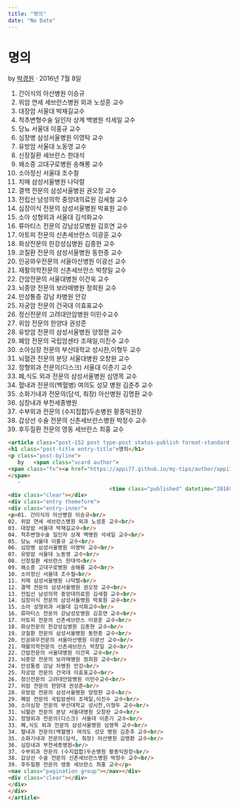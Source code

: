 ```yaml
---
title: "명의"
date: "No Date"
---
```


명의
==

by 
[박경원](https://appi77.github.io/my-tips/author/appi77/ "박경원이(가) 작성한 글")
·
2016년 7월 8일

01. 간이식의 아산병원 이승규  
02. 위암 연세 세브란스병원 외과 노성훈 교수  
03. 대장암 서울대 박재길교수  
04. 척추변형수술 일인자 상계 백병원 석세일 교수  
05. 당뇨 서울대 이홍규 교수  
06. 심장병 삼성서울병원 이영탁 교수  
07. 유방암 서울대 노동영 교수  
08. 신장질환 세브란스 한대석  
09. 왜소증 고대구로병원 송해롱 교수  
10. 소아정신 서울대 조수철  
11. 치매 삼성서울병원 나덕렬  
12. 결핵 전문의 삼성서울병원 권오정 교수  
13. 전립선 남성의학 중앙대의료원 김세철 교수  
14. 심장이식 전문의 삼성서울병원 박표원 교수  
15. 소아 성형외과 서울대 김석화교수  
16. 류마티스 전문의 강남성모병원 김호연 교수  
17. 아토피 전문의 신촌세브란스 이광훈 교수  
18. 화상전문의 한강성심병원 김종현 교수  
19. 코질환 전문의 삼성서울병원 동헌종 교수  
20. 인공와우전문의 서울아산병원 이광선 교수  
21. 재활의학전문의 신촌세브란스 박창일 교수  
22. 간암전문의 서울대병원 이건욱 교수  
23. 뇌종양 전문의 보라매병원 정희원 교수  
24. 만성통증 강남 차병원 안강  
25. 자궁암 전문의 건국대 이효표교수  
26. 정신전문의 고려대안암병원 이민수교수  
27. 위암 전문의 한양대 권성준  
28. 유방암 전문의 삼성서울병원 양정현 교수  
29. 폐암 전문의 국립암센타 조재일,이진수 교수  
30. 소아심장 전문의 부산대학교 성시찬,이형두 교수  
31. 뇌혈관 전문의 분당 서울대병원 오창완 교수  
32. 정형외과 전문의(디스크) 서울대 이춘기 교수  
33. 폐,식도 외과 전문의 삼성서울병원 심영목 교수  
34. 혈내과 전문의(백혈병) 여의도 성모 병원 김춘추 교수  
35. 소화기내과 전문의(담석, 춰장) 아산병원 김명환 교수  
36. 심장내과 부천세종병원  
37. 수부외과 전문의 (수지접합)두손병원 황종익원장  
38. 갑상선 수술 전문의 신촌세브란스병원 박정수 교수  
39. 후두질환 전문의 영동 세브란스 최홍 교수

```html
<article class="post-152 post type-post status-publish format-standard hentry category-18"><div class="post-inner group">
<h1 class="post-title entry-title">명의</h1>
<p class="post-byline">
   by   <span class="vcard author">
<span class="fn"><a href="https://appi77.github.io/my-tips/author/appi77/" rel="author" title="박경원이(가) 작성한 글">박경원</a></span>
</span>
   ·
                                <time class="published" datetime="2016년 7월 8일">2016년 7월 8일</time></p>
<div class="clear"></div>
<div class="entry themeform">
<div class="entry-inner">
<p>01. 간이식의 아산병원 이승규<br/>
02. 위암 연세 세브란스병원 외과 노성훈 교수<br/>
03. 대장암 서울대 박재길교수<br/>
04. 척추변형수술 일인자 상계 백병원 석세일 교수<br/>
05. 당뇨 서울대 이홍규 교수<br/>
06. 심장병 삼성서울병원 이영탁 교수<br/>
07. 유방암 서울대 노동영 교수<br/>
08. 신장질환 세브란스 한대석<br/>
09. 왜소증 고대구로병원 송해롱 교수<br/>
10. 소아정신 서울대 조수철<br/>
11. 치매 삼성서울병원 나덕렬<br/>
12. 결핵 전문의 삼성서울병원 권오정 교수<br/>
13. 전립선 남성의학 중앙대의료원 김세철 교수<br/>
14. 심장이식 전문의 삼성서울병원 박표원 교수<br/>
15. 소아 성형외과 서울대 김석화교수<br/>
16. 류마티스 전문의 강남성모병원 김호연 교수<br/>
17. 아토피 전문의 신촌세브란스 이광훈 교수<br/>
18. 화상전문의 한강성심병원 김종현 교수<br/>
19. 코질환 전문의 삼성서울병원 동헌종 교수<br/>
20. 인공와우전문의 서울아산병원 이광선 교수<br/>
21. 재활의학전문의 신촌세브란스 박창일 교수<br/>
22. 간암전문의 서울대병원 이건욱 교수<br/>
23. 뇌종양 전문의 보라매병원 정희원 교수<br/>
24. 만성통증 강남 차병원 안강<br/>
25. 자궁암 전문의 건국대 이효표교수<br/>
26. 정신전문의 고려대안암병원 이민수교수<br/>
27. 위암 전문의 한양대 권성준<br/>
28. 유방암 전문의 삼성서울병원 양정현 교수<br/>
29. 폐암 전문의 국립암센타 조재일,이진수 교수<br/>
30. 소아심장 전문의 부산대학교 성시찬,이형두 교수<br/>
31. 뇌혈관 전문의 분당 서울대병원 오창완 교수<br/>
32. 정형외과 전문의(디스크) 서울대 이춘기 교수<br/>
33. 폐,식도 외과 전문의 삼성서울병원 심영목 교수<br/>
34. 혈내과 전문의(백혈병) 여의도 성모 병원 김춘추 교수<br/>
35. 소화기내과 전문의(담석, 춰장) 아산병원 김명환 교수<br/>
36. 심장내과 부천세종병원<br/>
37. 수부외과 전문의 (수지접합)두손병원 황종익원장<br/>
38. 갑상선 수술 전문의 신촌세브란스병원 박정수 교수<br/>
39. 후두질환 전문의 영동 세브란스 최홍 교수</p>
<nav class="pagination group"></nav></div>
<div class="clear"></div>
</div>
</div>
</article>
```
